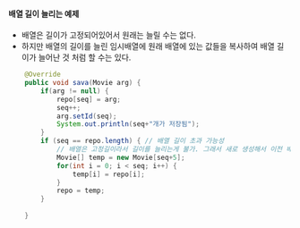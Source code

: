#### 배열 길이 늘리는 예제  
  - 배열은 길이가 고정되어있어서 원래는 늘릴 수는 없다.  
  - 하지만 배열의 길이를 늘린 임시배열에 원래 배열에 있는 값들을 복사하여 배열 길이가 늘어난 것 처럼 할 수는 있다.  
``` java  
	@Override
	public void sava(Movie arg) {
		if(arg != null) {
			repo[seq] = arg;
			seq++;
			arg.setId(seq);
			System.out.println(seq+"개가 저장됨");
		}
		if (seq == repo.length) { // 배열 길이 초과 가능성
			// 배열은 고정길이라서 길이를 늘리는게 불가. 그래서 새로 생성해서 이전 배열의 있는 값들을 복사해옴
			Movie[] temp = new Movie[seq+5];
			for(int i = 0; i < seq; i++) {
				temp[i] = repo[i];
			}
			repo = temp;
		}
		
	}
```  
